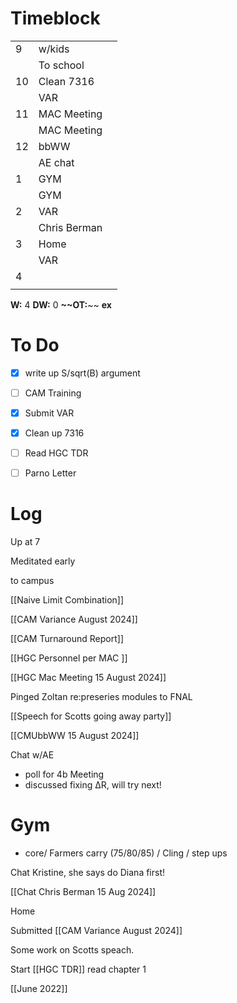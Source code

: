 # Timeblock

|     |              |     |
| --- | ------------ | --- |
| 9   | w/kids       |     |
|     | To school    |     |
| 10  | Clean 7316   |     |
|     | VAR          |     |
| 11  | MAC Meeting  |     |
|     | MAC Meeting  |     |
| 12  | bbWW         |     |
|     | AE chat      |     |
| 1   | GYM          |     |
|     | GYM          |     |
| 2   | VAR          |     |
|     | Chris Berman |     |
| 3   | Home         |     |
|     | VAR          |     |
| 4   |              |     |
|     |              |     |

**W:** 4
**DW:** 0
**~~OT:**~~
**ex** 



# To Do
- [x] write up S/sqrt(B) argument
- [ ] CAM Training
- [x] Submit VAR
- [x] Clean up 7316
- [ ] Read HGC TDR
- [ ] Parno Letter


# Log

Up at 7

Meditated early

to campus

[[Naive Limit Combination]]

[[CAM Variance August 2024]]

[[CAM Turnaround Report]]

[[HGC Personnel per MAC ]]

[[HGC Mac Meeting 15 August 2024]]

Pinged Zoltan re:preseries modules to FNAL

[[Speech for Scotts going away party]]

[[CMUbbWW 15 August 2024]]

Chat w/AE
 - poll for 4b Meeting
 - discussed fixing ΔR, will try next!

# Gym
- core/ Farmers carry (75/80/85) / Cling / step ups

Chat Kristine, she says do Diana first!

[[Chat Chris Berman 15 Aug 2024]]

Home

Submitted [[CAM Variance August 2024]]

Some work on Scotts speach.

Start [[HGC TDR]] read chapter 1

[[June 2022]]

